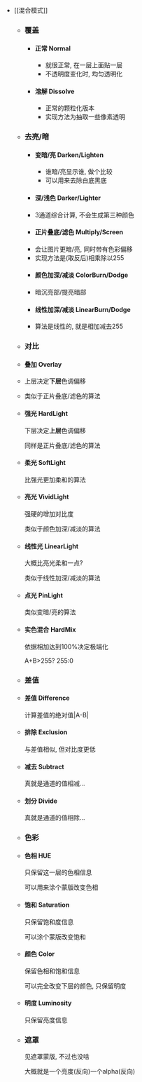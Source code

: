 - [[混合模式]]
	- ### 覆盖
		- #### 正常 Normal
			- 就很正常, 在一层上面贴一层
			- 不透明度变化时, 均匀透明化
		- #### 溶解 Dissolve
			- 正常的颗粒化版本
			- 实现方法为抽取一些像素透明
	- ### 去亮/暗
		- #### 变暗/亮 Darken/Lighten
			- 谁暗/亮显示谁, 做个比较
			- 可以用来去除白底黑底
		- #### 深/浅色 Darker/Lighter
		- 3通道综合计算, 不会生成第三种颜色
		- #### 正片叠底/滤色 Multiply/Screen
		- 会让图片更暗/亮, 同时带有色彩偏移
		- 实现方法是(取反后)相乘除以255
		- #### 颜色加深/减淡 ColorBurn/Dodge
		- 暗沉亮部/提亮暗部
		- #### 线性加深/减淡 LinearBurn/Dodge
		- 算法是线性的, 就是相加减去255
	- ### 对比
	- #### 叠加 Overlay
	- 上层决定**下层**色调偏移
	- 类似于正片叠底/滤色的算法
	- #### 强光 HardLight
	  
	  下层决定**上层**色调偏移
	  
	  同样是正片叠底/滤色的算法
	- #### 柔光 SoftLight
	  
	  比强光更加柔和的算法
	- #### 亮光 VividLight
	  
	  强硬的增加对比度
	  
	  类似于颜色加深/减淡的算法
	- #### 线性光 LinearLight
	  
	  大概比亮光柔和一点?
	  
	  类似于线性加深/减淡的算法
	- #### 点光 PinLight
	  
	  类似变暗/亮的算法
	- #### 实色混合 HardMix
	  
	  依据相加达到100%决定极端化
	  
	  A+B>255? 255:0
	- ### 差值
	- #### 差值 Difference
	  
	  计算差值的绝对值|A-B|
	- #### 排除 Exclusion
	  
	  与差值相似, 但对比度更低
	- #### 减去 Subtract
	  
	  真就是通道的值相减…
	- #### 划分 Divide
	  
	  真就是通道的值相除…
	- ### 色彩
	- #### 色相 HUE
	  
	  只保留这一层的色相信息
	  
	  可以用来涂个蒙版改变色相
	- #### 饱和 Saturation
	  
	  只保留饱和度信息
	  
	  可以涂个蒙版改变饱和
	- #### 颜色 Color
	  
	  保留色相和饱和信息
	  
	  可以完全改变下层的颜色, 只保留明度
	- #### 明度 Luminosity
	  
	  只保留亮度信息
	- ### 遮罩
	  
	  见遮罩蒙版, 不过也没啥
	  
	  大概就是一个亮度(反向)一个alpha(反向)